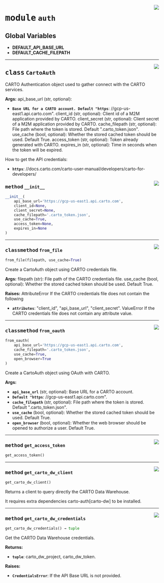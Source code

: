 <!-- markdownlint-disable -->

<a href="../carto_auth/auth.py#L0"><img align="right" style="float:right;" src="https://img.shields.io/badge/-source-cccccc?style=flat-square"></a>

# <kbd>module</kbd> `auth`




**Global Variables**
---------------
- **DEFAULT_API_BASE_URL**
- **DEFAULT_CACHE_FILEPATH**


---

<a href="../carto_auth/auth.py#L13"><img align="right" style="float:right;" src="https://img.shields.io/badge/-source-cccccc?style=flat-square"></a>

## <kbd>class</kbd> `CartoAuth`
CARTO Authentication object used to gather connect with the CARTO services.



**Args:**
  api_base_url (str, optional):
 - <b>`Base URL for a CARTO account. Default "https`</b>: //gcp-us-east1.api.carto.com". client_id (str, optional): Client id of a M2M application provided by CARTO. client_secret (str, optional): Client secret of a M2M application provided by CARTO. cache_filepath (str, optional): File path where the token is stored. Default ".carto_token.json". use_cache (bool, optional): Whether the stored cached token should be used. Default True. access_token (str, optional): Token already generated with CARTO. expires_in (str, optional): Time in seconds when the token will be expired.

How to get the API credentials:
 - <b>`https`</b>: //docs.carto.com/carto-user-manual/developers/carto-for-developers/

<a href="../carto_auth/auth.py#L38"><img align="right" style="float:right;" src="https://img.shields.io/badge/-source-cccccc?style=flat-square"></a>

### <kbd>method</kbd> `__init__`

```python
__init__(
    api_base_url='https://gcp-us-east1.api.carto.com',
    client_id=None,
    client_secret=None,
    cache_filepath='.carto_token.json',
    use_cache=True,
    access_token=None,
    expires_in=None
)
```








---

<a href="../carto_auth/auth.py#L109"><img align="right" style="float:right;" src="https://img.shields.io/badge/-source-cccccc?style=flat-square"></a>

### <kbd>classmethod</kbd> `from_file`

```python
from_file(filepath, use_cache=True)
```

Create a CartoAuth object using CARTO credentials file.



**Args:**
  filepath (str):  File path of the CARTO credentials file.  use_cache (bool, optional):  Whether the stored cached token should be used. Default True.



**Raises:**
  AttributeError  If the CARTO credentials file does not contain the following
 - <b>`attributes`</b>:  "client_id", "api_base_url", "client_secret". ValueError If the CARTO credentials file does not contain any attribute value.

---

<a href="../carto_auth/auth.py#L69"><img align="right" style="float:right;" src="https://img.shields.io/badge/-source-cccccc?style=flat-square"></a>

### <kbd>classmethod</kbd> `from_oauth`

```python
from_oauth(
    api_base_url='https://gcp-us-east1.api.carto.com',
    cache_filepath='.carto_token.json',
    use_cache=True,
    open_browser=True
)
```

Create a CartoAuth object using OAuth with CARTO.



**Args:**

 - <b>`api_base_url`</b> (str, optional):  Base URL for a CARTO account.
 - <b>`Default "https`</b>: //gcp-us-east1.api.carto.com".
 - <b>`cache_filepath`</b> (str, optional):  File path where the token is stored.  Default ".carto_token.json".
 - <b>`use_cache`</b> (bool, optional):  Whether the stored cached token should be used.  Default True.
 - <b>`open_browser`</b> (bool, optional):  Whether the web browser should be opened  to authorize a user. Default True.

---

<a href="../carto_auth/auth.py#L172"><img align="right" style="float:right;" src="https://img.shields.io/badge/-source-cccccc?style=flat-square"></a>

### <kbd>method</kbd> `get_access_token`

```python
get_access_token()
```





---

<a href="../carto_auth/auth.py#L161"><img align="right" style="float:right;" src="https://img.shields.io/badge/-source-cccccc?style=flat-square"></a>

### <kbd>method</kbd> `get_carto_dw_client`

```python
get_carto_dw_client()
```

Returns a client to query directly the CARTO Data Warehouse.

It requires extra dependencies carto-auth[carto-dw] to be installed.

---

<a href="../carto_auth/auth.py#L141"><img align="right" style="float:right;" src="https://img.shields.io/badge/-source-cccccc?style=flat-square"></a>

### <kbd>method</kbd> `get_carto_dw_credentials`

```python
get_carto_dw_credentials() → tuple
```

Get the CARTO Data Warehouse credentials.



**Returns:**

 - <b>`tuple`</b>:  carto_dw_project, carto_dw_token.



**Raises:**

 - <b>`CredentialsError`</b>:  If the API Base URL is not provided.




